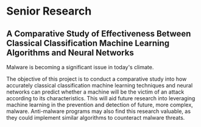 # Senior Research
## A Comparative Study of Effectiveness Between Classical Classification Machine Learning Algorithms and Neural Networks
Malware is becoming a significant issue in today's climate. 

The objective of this project is to conduct a comparative study into how accurately classical classification machine learning techniques and neural networks can predict whether a machine will be the victim of an attack according to its characteristics. This will aid future research into leveraging machine learning in the prevention and detection of future, more complex, malware. Anti-malware programs may also find this research valuable, as they could implement similar algorithms to counteract malware threats. 
